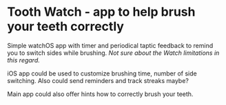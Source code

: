 # Tooth Watch - app to help brush your teeth correctly

Simple watchOS app with timer and periodical taptic feedback to remind you to switch sides while brushing. _Not sure about the Watch limitations in this regard._

iOS app could be used to customize brushing time, number of side switching. Also could send reminders and track streaks maybe?

Main app could also offer hints how to correctly brush your teeth.